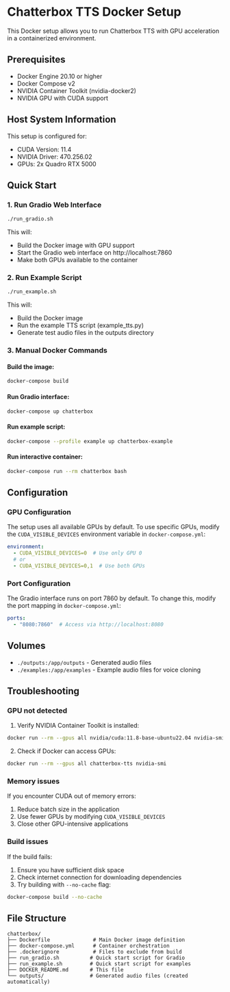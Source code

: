 # Chatterbox TTS Docker Setup

This Docker setup allows you to run Chatterbox TTS with GPU acceleration in a containerized environment.

## Prerequisites

- Docker Engine 20.10 or higher
- Docker Compose v2
- NVIDIA Container Toolkit (nvidia-docker2)
- NVIDIA GPU with CUDA support

## Host System Information

This setup is configured for:
- CUDA Version: 11.4
- NVIDIA Driver: 470.256.02  
- GPUs: 2x Quadro RTX 5000

## Quick Start

### 1. Run Gradio Web Interface

```bash
./run_gradio.sh
```

This will:
- Build the Docker image with GPU support
- Start the Gradio web interface on http://localhost:7860
- Make both GPUs available to the container

### 2. Run Example Script

```bash
./run_example.sh
```

This will:
- Build the Docker image
- Run the example TTS script (example_tts.py)
- Generate test audio files in the outputs directory

### 3. Manual Docker Commands

#### Build the image:
```bash
docker-compose build
```

#### Run Gradio interface:
```bash
docker-compose up chatterbox
```

#### Run example script:
```bash
docker-compose --profile example up chatterbox-example
```

#### Run interactive container:
```bash
docker-compose run --rm chatterbox bash
```

## Configuration

### GPU Configuration

The setup uses all available GPUs by default. To use specific GPUs, modify the `CUDA_VISIBLE_DEVICES` environment variable in `docker-compose.yml`:

```yaml
environment:
  - CUDA_VISIBLE_DEVICES=0  # Use only GPU 0
  # or
  - CUDA_VISIBLE_DEVICES=0,1  # Use both GPUs
```

### Port Configuration

The Gradio interface runs on port 7860 by default. To change this, modify the port mapping in `docker-compose.yml`:

```yaml
ports:
  - "8080:7860"  # Access via http://localhost:8080
```

## Volumes

- `./outputs:/app/outputs` - Generated audio files
- `./examples:/app/examples` - Example audio files for voice cloning

## Troubleshooting

### GPU not detected

1. Verify NVIDIA Container Toolkit is installed:
```bash
docker run --rm --gpus all nvidia/cuda:11.8-base-ubuntu22.04 nvidia-smi
```

2. Check if Docker can access GPUs:
```bash
docker run --rm --gpus all chatterbox-tts nvidia-smi
```

### Memory issues

If you encounter CUDA out of memory errors:
1. Reduce batch size in the application
2. Use fewer GPUs by modifying `CUDA_VISIBLE_DEVICES`
3. Close other GPU-intensive applications

### Build issues

If the build fails:
1. Ensure you have sufficient disk space
2. Check internet connection for downloading dependencies
3. Try building with `--no-cache` flag:
```bash
docker-compose build --no-cache
```

## File Structure

```
chatterbox/
├── Dockerfile              # Main Docker image definition
├── docker-compose.yml      # Container orchestration
├── .dockerignore           # Files to exclude from build
├── run_gradio.sh          # Quick start script for Gradio
├── run_example.sh         # Quick start script for examples
├── DOCKER_README.md       # This file
└── outputs/               # Generated audio files (created automatically)
```